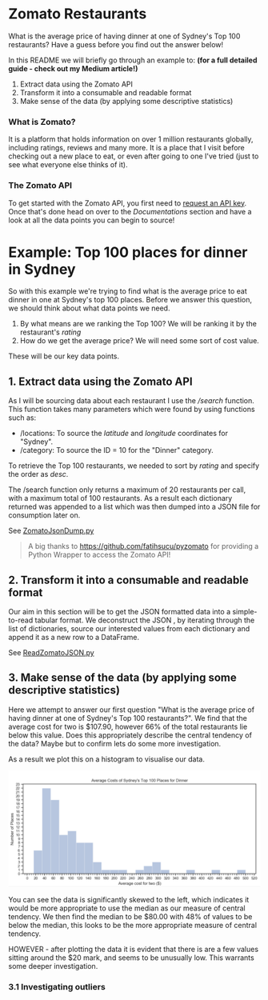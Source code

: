 
# Zomato Restaurants
What is the average price of having dinner at one of Sydney's Top 100 restaurants? Have a guess before you find out the answer below!

In this README we will briefly go through an example to: **(for a full detailed guide - check out my Medium article!)**
1. Extract data using the Zomato API
2. Transform it into a consumable and readable format
3. Make sense of the data (by applying some descriptive statistics)

### What is Zomato?
It is a platform that holds information on over 1 million restaurants globally, including ratings, reviews and many more. It is a place that I visit before checking out a new place to eat, or even after going to one I've tried (just to see what everyone else thinks of it).

### The Zomato API
To get started with the Zomato API, you first need to [request an API key](https://developers.zomato.com/api?lang=id). Once that's done head on over to the _Documentations_ section and have a look at all the data points you can begin to source!

# Example: Top 100 places for dinner in Sydney
So with this example we're trying to find what is the average price to eat dinner in one at Sydney's top 100 places. Before we answer this question, we should think about what data points we need.
1. By what means are we ranking the Top 100? We will be ranking it by the restaurant's _rating_
2. How do we get the average price? We will need some sort of cost value.

These will be our key data points.

## 1. Extract data using the Zomato API
As I will be sourcing data about each restaurant I use the _/search_ function. This function takes many parameters which were found by using functions such as:
* /locations: To source the _latitude_ and _longitude_ coordinates for "Sydney".
* /category: To source the ID = 10 for the "Dinner" category.

To retrieve the Top 100 restaurants, we needed to sort by _rating_ and specify the order as _desc_. 

The /search function only returns a maximum of 20 restaurants per call, with a maximum total of 100 restaurants. As a result each dictionary returned was appended to a list which was then dumped into a JSON file for consumption later on.

See [ZomatoJsonDump.py](https://github.com/trinhjorwe/zomato-restaurants/blob/master/ZomatoJsonDump.py)

> A big thanks to https://github.com/fatihsucu/pyzomato for providing a Python Wrapper to access the Zomato API!

## 2. Transform it into a consumable and readable format
Our aim in this section will be to get the JSON formatted data into a simple-to-read tabular format. We deconstruct the JSON , by iterating through the list of dictionaries, source our interested values from each dictionary and append it as a new row to a DataFrame.

See  [ReadZomatoJSON.py](https://github.com/trinhjorwe/zomato-restaurants/blob/master/ZomatoJsonDump.py)

## 3. Make sense of the data (by applying some descriptive statistics)
Here we attempt to answer our first question "What is the average price of having dinner at one of Sydney's Top 100 restaurants?". We find that the average cost for two is $107.90, however 66% of the total restaurants lie below this value.
Does this appropriately describe the central tendency of the data? Maybe but to confirm lets do some more investigation.

As a result we plot this on a histogram to visualise our data.

![histogram_v1](histogram_v1.PNG)

You can see the data is significantly skewed to the left, which indicates it would be more appropriate to use the median as our measure of central tendency. We then find the median to be $80.00 with 48% of values to be below the median, this looks to be the more appropriate measure of central tendency.

HOWEVER - after plotting the data it is evident that there is are a few values sitting around the $20 mark, and seems to be unusually low. This warrants some deeper investigation.

### 3.1 Investigating outliers








